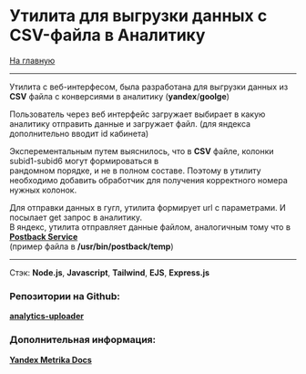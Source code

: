 # Утилита для выгрузки данных с CSV-файла в Аналитику

[На главную](/README.md)

---

Утилита с веб-интерфесом, была разработана для выгрузки данных из __CSV__ файла с конверсиями в аналитику (__yandex__/__goolge__)

Пользователь через веб интерфейс загружает выбирает в какую аналитику отправить данные и загружает файл. (для яндекса дополнительно вводит id кабинета)

Эксперементальным путем выяснилось, что в __CSV__ файле, колонки subid1-subid6 могут формироваться в  
рандомном порядке, и не в полном составе. Поэтому в утилиту необходимо добавить обработчик для получения корректного номера нужных колонок.

Для отправки данных в гугл, утилита формирует url с параметрами. И посылает get запрос в аналитику.  
В яндекс, утилита отправляет данные файлом, аналогичным тому что в [__Postback Service__](/postback-service/README.md)  
(пример файла в __/usr/bin/postback/temp__)

---
Стэк: __Node.js__, __Javascript__, __Tailwind__, __EJS__, __Express.js__

### Репозитории на Github:  
[__analytics-uploader__](https://github.com/bwm-tech/analytics-uploader)

### Дополнительная информация:
[__Yandex Metrika Docs__](https://yandex.ru/dev/metrika/doc/api2/concept/about.html)